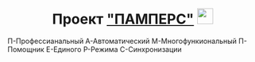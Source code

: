 <h1 align="center">Проект <a href="" target="_blank">"ПАМПЕРС"</a> 
<img src="https://github.com/blackcater/blackcater/raw/main/images/Hi.gif" height="32"/></h1>
<p>
П-Профессианальный
А-Автоматический
М-Многофункиональный
П-Помощник
Е-Единого
Р-Режима
С-Синхронизации
</p>
</body>